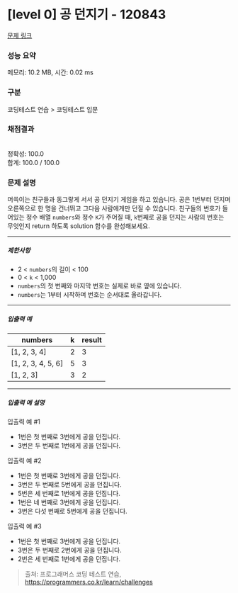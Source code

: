 # [level 0] 공 던지기 - 120843 

[문제 링크](https://school.programmers.co.kr/learn/courses/30/lessons/120843) 

### 성능 요약

메모리: 10.2 MB, 시간: 0.02 ms

### 구분

코딩테스트 연습 > 코딩테스트 입문

### 채점결과

<br/>정확성: 100.0<br/>합계: 100.0 / 100.0

### 문제 설명

<p style="user-select: auto;">머쓱이는 친구들과 동그랗게 서서 공 던지기 게임을 하고 있습니다. 공은 1번부터 던지며 오른쪽으로 한 명을 건너뛰고 그다음 사람에게만 던질 수 있습니다. 친구들의 번호가 들어있는 정수 배열 <code style="user-select: auto;">numbers</code>와 정수 <code style="user-select: auto;">K</code>가 주어질 때, <code style="user-select: auto;">k</code>번째로 공을 던지는 사람의 번호는 무엇인지 return 하도록 solution 함수를 완성해보세요.</p>

<hr style="user-select: auto;">

<h5 style="user-select: auto;">제한사항</h5>

<ul style="user-select: auto;">
<li style="user-select: auto;">2 &lt; <code style="user-select: auto;">numbers</code>의 길이 &lt; 100</li>
<li style="user-select: auto;">0 &lt; <code style="user-select: auto;">k</code> &lt; 1,000</li>
<li style="user-select: auto;"><code style="user-select: auto;">numbers</code>의 첫 번째와 마지막 번호는 실제로 바로 옆에 있습니다.</li>
<li style="user-select: auto;"><code style="user-select: auto;">numbers</code>는 1부터 시작하며 번호는 순서대로 올라갑니다.</li>
</ul>

<hr style="user-select: auto;">

<h5 style="user-select: auto;">입출력 예</h5>
<table class="table" style="user-select: auto;">
        <thead style="user-select: auto;"><tr style="user-select: auto;">
<th style="user-select: auto;">numbers</th>
<th style="user-select: auto;">k</th>
<th style="user-select: auto;">result</th>
</tr>
</thead>
        <tbody style="user-select: auto;"><tr style="user-select: auto;">
<td style="user-select: auto;">[1, 2, 3, 4]</td>
<td style="user-select: auto;">2</td>
<td style="user-select: auto;">3</td>
</tr>
<tr style="user-select: auto;">
<td style="user-select: auto;">[1, 2, 3, 4, 5, 6]</td>
<td style="user-select: auto;">5</td>
<td style="user-select: auto;">3</td>
</tr>
<tr style="user-select: auto;">
<td style="user-select: auto;">[1, 2, 3]</td>
<td style="user-select: auto;">3</td>
<td style="user-select: auto;">2</td>
</tr>
</tbody>
      </table>
<hr style="user-select: auto;">

<h5 style="user-select: auto;">입출력 예 설명</h5>

<p style="user-select: auto;">입출력 예 #1</p>

<ul style="user-select: auto;">
<li style="user-select: auto;">1번은 첫 번째로 3번에게 공을 던집니다.</li>
<li style="user-select: auto;">3번은 두 번째로 1번에게 공을 던집니다.</li>
</ul>

<p style="user-select: auto;">입출력 예 #2</p>

<ul style="user-select: auto;">
<li style="user-select: auto;">1번은 첫 번째로 3번에게 공을 던집니다.</li>
<li style="user-select: auto;">3번은 두 번째로 5번에게 공을 던집니다.</li>
<li style="user-select: auto;">5번은 세 번째로 1번에게 공을 던집니다.</li>
<li style="user-select: auto;">1번은 네 번째로 3번에게 공을 던집니다.</li>
<li style="user-select: auto;">3번은 다섯 번째로 5번에게 공을 던집니다.</li>
</ul>

<p style="user-select: auto;">입출력 예 #3</p>

<ul style="user-select: auto;">
<li style="user-select: auto;">1번은 첫 번째로 3번에게 공을 던집니다.</li>
<li style="user-select: auto;">3번은 두 번째로 2번에게 공을 던집니다.</li>
<li style="user-select: auto;">2번은 세 번째로 1번에게 공을 던집니다.</li>
</ul>


> 출처: 프로그래머스 코딩 테스트 연습, https://programmers.co.kr/learn/challenges